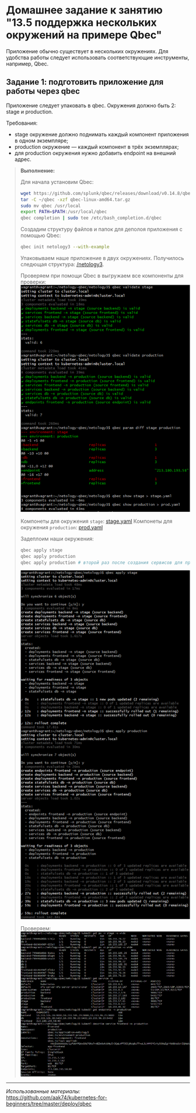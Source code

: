 # Домашнее задание к занятию "13.5 поддержка нескольких окружений на примере Qbec"
Приложение обычно существует в нескольких окружениях. Для удобства работы следует использовать соответствующие инструменты, например, Qbec.

## Задание 1: подготовить приложение для работы через qbec
Приложение следует упаковать в qbec. Окружения должно быть 2: stage и production. 

Требования:
* stage окружение должно поднимать каждый компонент приложения в одном экземпляре;
* production окружение — каждый компонент в трёх экземплярах;
* для production окружения нужно добавить endpoint на внешний адрес.
 
> **Выполнение:**    
> 
> Для начала установим Qbec:
> ```bash
> wget https://github.com/splunk/qbec/releases/download/v0.14.8/qbec-linux-amd64.tar.gz
> tar -C ~/qbec -xzf qbec-linux-amd64.tar.gz
> sudo mv qbec /usr/local
> export PATH=$PATH:/usr/local/qbec
> qbec completion | sudo tee /etc/bash_completion.d/qbec
> ```
> 
> Создадим структуру файлов и папок для деполоя приложения с помощью Qbec:    
> ```bash
> qbec init netology3 --with-example
> ```
>
> Упаковываем наше приложение в двух окружениях. Получилось следющая структура: [/netology3](./netology3).    
>
> Проверяем при помощи Qbec в выгружаем все компоненты для проверки:    
> ![13-05-01](img/1.png)
>
> Компонеты для окружения `stage`: [stage.yaml](./stage.yaml)
> Компонеты для окружения `production`: [prod.yaml](./prod.yaml)
>
> Задеплоим наши окружения:
> ```bash
> qbec apply stage
> qbec apply production
> qbec apply production # второй раз после создания сервисов для применения endpoints
> ```
> 
> ![13-05-02](img/2.png)
>
> Проверяем:    
> ![13-05-03](img/3.png)

---

*Использованные материалы:*    
https://github.com/aak74/kubernetes-for-beginners/tree/master/deploy/qbec
